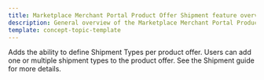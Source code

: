 ```yaml
---
title: Marketplace Merchant Portal Product Offer Shipment feature overview
description: General overview of the Marketplace Merchant Portal Product Offer Shipment feature
template: concept-topic-template
---
```



Adds the ability to define Shipment Types per product offer. Users can add one or multiple shipment types to the product offer. See the Shipment guide for more details.
